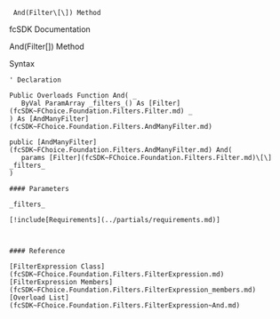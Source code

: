 ﻿     And(Filter\[\]) Method                                                   

fcSDK Documentation

And(Filter\[\]) Method

Syntax

```vbnet
' Declaration

Public Overloads Function And( _
   ByVal ParamArray _filters_() As [Filter](fcSDK~FChoice.Foundation.Filters.Filter.md) _
) As [AndManyFilter](fcSDK~FChoice.Foundation.Filters.AndManyFilter.md)

public [AndManyFilter](fcSDK~FChoice.Foundation.Filters.AndManyFilter.md) And( 
   params [Filter](fcSDK~FChoice.Foundation.Filters.Filter.md)\[\] _filters_
)

#### Parameters

_filters_

[!include[Requirements](../partials/requirements.md)]



#### Reference

[FilterExpression Class](fcSDK~FChoice.Foundation.Filters.FilterExpression.md)  
[FilterExpression Members](fcSDK~FChoice.Foundation.Filters.FilterExpression_members.md)  
[Overload List](fcSDK~FChoice.Foundation.Filters.FilterExpression~And.md)